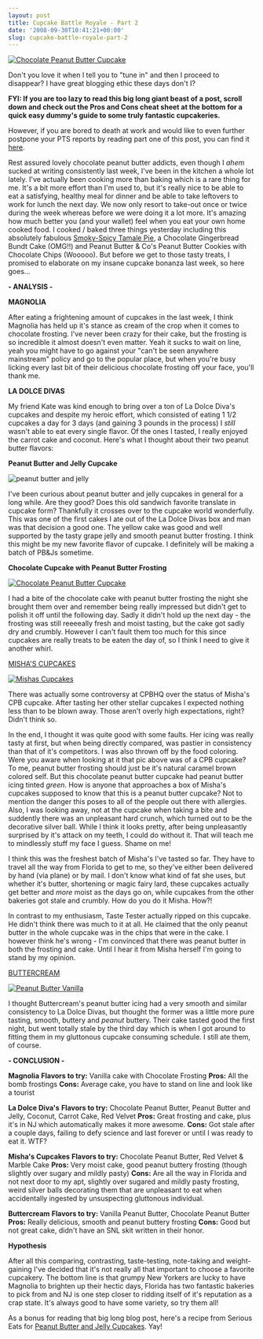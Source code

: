 ```yaml
---
layout: post
title: Cupcake Battle Royale - Part 2
date: '2008-09-30T10:41:21+00:00'
slug: cupcake-battle-royale-part-2
---
```

<a href="http://www.flickr.com/photos/kstar810/2877584942/"><img src="http://farm4.static.flickr.com/3027/2877584942_e121457ef1.jpg?v=0" alt="Chocolate Peanut Butter Cupcake" /></a>

Don't you love it when I tell you to "tune in" and then I proceed to disappear? I have great blogging ethic these days don't I?

<strong>FYI: If you are too lazy to read this big long giant beast of a post, scroll down and check out the Pros and Cons cheat sheet at the bottom for a quick easy dummy's guide to some truly fantastic cupcakeries.</strong>

However, if you are bored to death at work and would like to even further postpone your PTS reports by reading part one of this post, you can find it <a href="http://www.cpbgallery.com/2008/09/23/cupcake-battle-royale-part-1/">here</a>.

Rest assured lovely chocolate peanut butter addicts, even though I *ahem* sucked at writing consistently last week, I've been in the kitchen a whole lot lately. I've actually been cooking more than baking which is a rare thing for me. It's a bit more effort than I'm used to, but it's really nice to be able to eat a satisfying, healthy meal for dinner and be able to take leftovers to work for lunch the next day. We now only resort to take-out once or twice during the week whereas before we were doing it a lot more. It's amazing how much better you (and your wallet) feel when you eat your own home cooked food. I cooked / baked three things yesterday including this absolutely fabulous <a href="http://find.myrecipes.com/recipes/recipefinder.dyn?action=displayRecipe&recipe_id=1842345">Smoky-Spicy Tamale Pie</a>, a Chocolate Gingerbread Bundt Cake (OMG!!) and Peanut Butter & Co's Peanut Butter Cookies with Chocolate Chips (Wooooo). But before we get to those tasty treats, I promised to elaborate on my insane cupcake bonanza last week, so here goes...


<strong>- ANALYSIS -</strong>

<strong>MAGNOLIA</strong>

After eating a frightening amount of cupcakes in the last week, I think Magnolia has held up it's stance as cream of the crop when it comes to chocolate frosting. I've never been crazy for their cake, but the frosting is so incredible it almost doesn't even matter. Yeah it sucks to wait on line, yeah you might have to go against your "can't be seen anywhere mainstream" policy and go to the popular place, but when you're busy licking every last bit of their delicious chocolate frosting off your face, you'll thank me.

<strong>LA DOLCE DIVAS</strong>

My friend Kate was kind enough to bring over a ton of La Dolce Diva's cupcakes and despite my heroic effort, which consisted of eating 1 1/2 cupcakes a day for 3 days (and gaining 3 pounds in the process) I <em>still</em> wasn't able to eat every single flavor. Of the ones I tasted, I really enjoyed the carrot cake and coconut. Here's what I thought about their two peanut butter flavors:

<strong>Peanut Butter and Jelly Cupcake</strong>

<img src="http://farm4.static.flickr.com/3085/2876753461_7f321cc7f1.jpg?v=0" alt="peanut butter and jelly" />

I've been curious about peanut butter and jelly cupcakes in general for a long while. Are they good? Does this old sandwich favorite translate in cupcake form? Thankfully it crosses over to the cupcake world wonderfully. This was one of the first cakes I ate out of the La Dolce Divas box and man was that decision a good one. The yellow cake was good and well supported by the tasty grape jelly and smooth peanut butter frosting. I think this might be my new favorite flavor of cupcake. I definitely will be making a batch of PB&Js sometime.

<strong>Chocolate Cupcake with Peanut Butter Frosting</strong>

<a href="http://www.flickr.com/photos/kstar810/2877585476/in/photostream/"><img src="http://farm4.static.flickr.com/3043/2877585476_7a546f9352.jpg?v=0" alt="Chocolate Peanut Butter Cupcake" /></a>

I had a bite of the chocolate cake with peanut butter frosting the night she brought them over and remember being really impressed but didn't get to polish it off until the following day. Sadly it didn't hold up the next day - the frosting was still reeeeally fresh and moist tasting, but the cake got sadly dry and crumbly. However I can't fault them too much for this since cupcakes are really treats to be eaten the day of, so I think I need to give it another whirl.

<a href="http://www.mishascupcakes.com/">MISHA'S CUPCAKES</a>

<a href="http://www.flickr.com/photos/kstar810/2876731175/in/photostream/"><img src="http://farm4.static.flickr.com/3077/2876731175_acb6fc4ddd.jpg?v=0" alt="Mishas Cupcakes" /></a>

There was actually some controversy at CPBHQ over the status of Misha's CPB cupcake. After tasting her other stellar cupcakes I expected nothing less than to be blown away. Those aren't overly high expectations, right? Didn't think so.

In the end, I thought it was quite good with some faults. Her icing was really tasty at first, but when being directly compared, was pastier in consistency than that of it's competitors. I was also thrown off by the food coloring. Were you aware when looking at it that pic above was of a CPB cupcake? To me, peanut butter frosting should just be it's natural caramel brown colored self. But this chocolate peanut butter cupcake had peanut butter icing tinted <em>green</em>. How is anyone that approaches a box of Misha's cupcakes supposed to know that this is a peanut butter cupcake? Not to mention the danger this poses to all of the people out there with allergies. Also, I was looking away, not at the cupcake when taking a bite and suddently there was an unpleasant hard crunch, which turned out to be the decorative silver ball. While I think it looks pretty, after being unpleasantly surprised by it's attack on my teeth, I could do without it. That will teach me to mindlessly stuff my face I guess. Shame on me!

I think this was the freshest batch of Misha's I've tasted so far. They have to travel all the way from Florida to get to me, so they've either been delivered by hand (via plane) or by mail. I don't know what kind of fat she uses, but whether it's butter, shortening or magic fairy lard, these cupcakes actually get better and <em>more</em> moist as the days go on, while cupcakes from the other bakeries got stale and crumbly. How do you do it Misha. How?!

In contrast to my enthusiasm, Taste Tester actually ripped on this cupcake. He didn't think there was much to it at all. He claimed that the only peanut butter in the whole cupcake was in the chips that were in the cake. I however think he's wrong - I'm convinced that there was peanut butter in both the frosting and cake. Until I hear it from Misha herself I'm going to stand by my opinion.

<a href="http://www.buttercreamcupcakes.com/">BUTTERCREAM</a>

<a href="http://www.flickr.com/photos/kstar810/2877565592/in/photostream/"><img src="http://farm4.static.flickr.com/3111/2877565592_3f08b5cc8a.jpg?v=0" alt="Peanut Butter Vanilla" /></a>

I thought Buttercream's peanut butter icing had a very smooth and similar consistency to La Dolce Divas, but thought the former was a little more pure tasting, smooth, buttery and <em>peanut</em> buttery. Their cake tasted good the first night, but went totally stale by the third day which is when I got around to fitting them in my gluttonous cupcake consuming schedule. I still ate them, of course.

<strong>- CONCLUSION -</strong>

<strong>Magnolia</strong>
<strong>Flavors to try:</strong> Vanilla cake with Chocolate Frosting
<strong>Pros:</strong> All the bomb frostings
<strong>Cons:</strong> Average cake, you have to stand on line and look like a tourist

<strong>La Dolce Diva's</strong>
<strong>Flavors to try:</strong> Chocolate Peanut Butter, Peanut Butter and Jelly, Coconut, Carrot Cake, Red Velvet
<strong>Pros:</strong> Great frosting and cake, plus it's in NJ which automatically makes it more awesome.
<strong>Cons:</strong> Got stale after a couple days, failing to defy science and last forever or until I was ready to eat it. WTF?

<strong>Misha's Cupcakes</strong>
<strong>Flavors to try:</strong> Chocolate Peanut Butter, Red Velvet & Marble Cake
<strong>Pros:</strong> Very moist cake, good peanut buttery frosting (though slightly over sugary and mildly pasty)
<strong>Cons:</strong> Are all the way in Florida and not next door to my apt, slightly over sugared and mildly pasty frosting, weird silver balls decorating them that are unpleasant to eat when accidentally ingested by unsuspecting gluttonous individual.

<strong>Buttercream</strong>
<strong>Flavors to try:</strong> Vanilla Peanut Butter, Chocolate Peanut Butter
<strong>Pros:</strong> Really delicious, smooth and peanut buttery frosting
<strong>Cons:</strong> Good but not great cake, didn't have an SNL skit written in their honor.

<strong>Hypothesis</strong>

After all this comparing, contrasting, taste-testing, note-taking and weight-gaining I've decided that it's not really all that important to choose a favorite cupcakery. The bottom line is that grumpy New Yorkers are lucky to have Magnolia to brighten up their hectic days, Florida has two fantastic bakeries to pick from and NJ is one step closer to ridding itself of it's reputation as a crap state. It's always good to have some variety, so try them all!

As a bonus for reading that big long blog post, here's a recipe from Serious Eats for <a href="http://www.seriouseats.com/2007/04/peanut-butter-and-jelly-cupcak.html">Peanut Butter and Jelly Cupcakes</a>. Yay!
